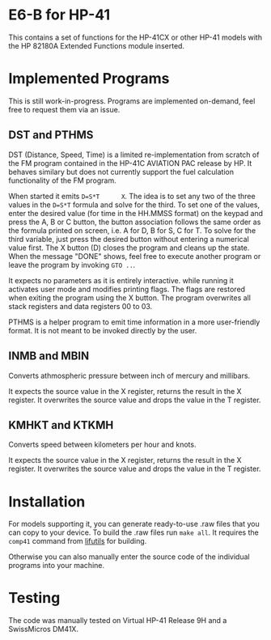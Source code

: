 # E6-B for HP-41

This contains a set of functions for the HP-41CX or other HP-41 models with the HP 82180A Extended Functions module inserted.

# Implemented Programs

This is still work-in-progress. Programs are implemented on-demand, feel free to request them via an issue.

## DST and PTHMS

DST (Distance, Speed, Time) is a limited re-implementation from scratch of the FM program contained in the HP-41C AVIATION PAC release by HP. It behaves similary but does not currently support the fuel calculation functionality of the FM program.

When started it emits `D=S*T      X`. The idea is to set any two of the three values in the `D=S*T` formula and solve for the third. To set one of the values, enter the desired value (for time in the HH.MMSS format) on the keypad and press the A, B or C button, the button association follows the same order as the formula printed on screen, i.e. A for D, B for S, C for T. To solve for the third variable, just press the desired button without entering a numerical value first. The X button (D) closes the program and cleans up the state. When the message "DONE" shows, feel free to execute another program or leave the program by invoking `GTO ..`.

It expects no parameters as it is entirely interactive. while running it activates user mode and modifies printing flags. The flags are restored when exiting the program using the X button. The program overwrites all stack registers and data registers 00 to 03.

PTHMS is a helper program to emit time information in a more user-friendly format. It is not meant to be invoked directly by the user.

## INMB and MBIN

Converts athmospheric pressure between inch of mercury and millibars.

It expects the source value in the X register, returns the result in the X register. It overwrites the source value and drops the value in the T register.

## KMHKT and KTKMH

Converts speed between kilometers per hour and knots. 

It expects the source value in the X register, returns the result in the X register. It overwrites the source value and drops the value in the T register.

# Installation

For models supporting it, you can generate ready-to-use .raw files that you can copy to your device.
To build the .raw files run `make all`. It requires the `comp41` command from [lifutils](https://github.com/bug400/lifutils) for building. 

Otherwise you can also manually enter the source code of the individual programs into your machine.

# Testing

The code was manually tested on Virtual HP-41 Release 9H and a SwissMicros DM41X.
